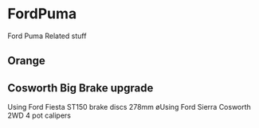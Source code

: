 # FordPuma
Ford Puma Related stuff

## Orange

## Cosworth Big Brake upgrade
Using Ford Fiesta ST150 brake discs 278mm øUsing Ford Sierra Cosworth 2WD 4 pot calipers

